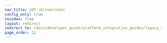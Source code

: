 ```yaml
---
nav_title: iOS (Altversion)
config_only: true
noindex: true
layout: redirect
redirect_to: /docs/developer_guide/platform_integration_guides/legacy_sdks/ios/initial_sdk_setup/overview
page_order: 12
---
```

